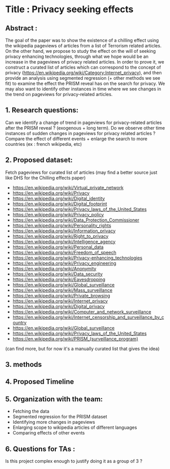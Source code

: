 # Title : Privacy seeking effects

## Abstract :
The goal of the paper was to show the existence of a chilling effect using the wikipedia pageviews of articles from a list of Terrorism related articles. On the other hand, we propose to study the effect on the will of seeking privacy enhancing technologies, through what we hope would be an increase in the pageviews of privacy related articles. In order to prove it, we construct a curated list of articles which can correspond to the concept of privacy (https://en.wikipedia.org/wiki/Category:Internet_privacy), and then provide an analysis using segmented regression (+ other methods we see fit) to examine the effect the PRISM reveal has on the search for privacy. We may also want to identify other instances in time where we see changes in the trend on pageviews for privacy-related articles.

## 1. Research questions:  
Can we identify a change of trend in pageviews for privacy-related articles after the PRISM reveal ? (exogenous + long term).
Do we observe other time instances of sudden changes in pageviews for privacy related articles ?
Compare the effect of different events + enlarge the search to more countries (ex : french wikipedia, etc)

## 2. Proposed dataset:
Fetch pageviews for curated list of articles (may find a better source just like DHS for the Chilling effects paper)
- https://en.wikipedia.org/wiki/Virtual_private_network
- https://en.wikipedia.org/wiki/Privacy
- https://en.wikipedia.org/wiki/Digital_identity
- https://en.wikipedia.org/wiki/Digital_footprint
- https://en.wikipedia.org/wiki/Privacy_laws_of_the_United_States
- https://en.wikipedia.org/wiki/Privacy_policy
- https://en.wikipedia.org/wiki/Data_Protection_Commissioner
- https://en.wikipedia.org/wiki/Personality_rights
- https://en.wikipedia.org/wiki/Information_privacy
- https://en.wikipedia.org/wiki/Right_to_privacy
- https://en.wikipedia.org/wiki/Intelligence_agency
- https://en.wikipedia.org/wiki/Personal_data
- https://en.wikipedia.org/wiki/Freedom_of_speech
- https://en.wikipedia.org/wiki/Privacy-enhancing_technologies
- https://en.wikipedia.org/wiki/Privacy_engineering
- https://en.wikipedia.org/wiki/Anonymity
- https://en.wikipedia.org/wiki/Data_security
- https://en.wikipedia.org/wiki/Eavesdropping
- https://en.wikipedia.org/wiki/Global_surveillance
- https://en.wikipedia.org/wiki/Mass_surveillance
- https://en.wikipedia.org/wiki/Private_browsing
- https://en.wikipedia.org/wiki/Internet_privacy
- https://en.wikipedia.org/wiki/Digital_privacy
- https://en.wikipedia.org/wiki/Computer_and_network_surveillance
- https://en.wikipedia.org/wiki/Internet_censorship_and_surveillance_by_country
- https://en.wikipedia.org/wiki/Global_surveillance
- https://en.wikipedia.org/wiki/Privacy_laws_of_the_United_States
- https://en.wikipedia.org/wiki/PRISM_(surveillance_program)

(can find more, but for now it's a manually curated list that gives the idea)

## 3. methods

## 4. Proposed Timeline

## 5. Organization with the team:
- Fetching the data
- Segmented regression for the PRISM dataset
- Identifying more changes in pageviews
- Enlarging scope to wikipedia articles of different languages
- Comparing effects of other events

## 6. Questions for TAs :
Is this project complex enough to justify doing it as a group of 3 ?
